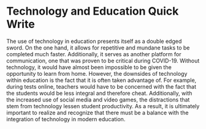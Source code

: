 # Technology and Education Quick Write

The use of technology in education presents itself as a double edged sword. On the one hand, it allows for repetitive and mundane tasks to be completed much faster. Additionally, it serves as another platform for communication, one that was proven to be critical during COVID-19. Without technology, it would have almost been impossible to be given the opportunity to learn from home. However, the downsides of technology within education is the fact that it is often taken advantage of. For example, during tests online, teachers would have to be concerned with the fact that the students would be less integral and therefore cheat. Additionally, with the increased use of social media and video games, the distractions that stem from technology lessen student productivity. As a result, it is ultimately important to realize and recognize that there must be a balance with the integration of technology in modern education.